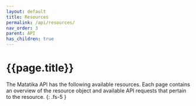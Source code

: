 ```yaml
---
layout: default
title: Resources
permalink: /api/resources/
nav_order: 3
parent: API
has_children: true
---
```


# {{page.title}}

The Matatika API has the following available resources. Each page contains an overview of the resource object and available API requests that pertain to the resource.
{: .fs-5 }